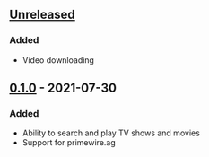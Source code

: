 ## [Unreleased]
### Added
- Video downloading

## [0.1.0] - 2021-07-30
### Added
- Ability to search and play TV shows and movies
- Support for primewire.ag

[Unreleased]: https://github.com/Tajmoti/Tulip/tree/main
[0.1.0]: https://github.com/Tajmoti/Tulip/tree/v0.1.0
